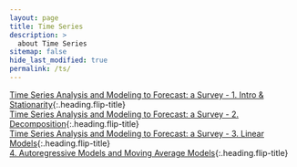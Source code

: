 ```yaml
---
layout: page
title: Time Series
description: >
  about Time Series
sitemap: false
hide_last_modified: true
permalink: /ts/
---
```


[Time Series Analysis and Modeling to Forecast: a Survey - 1. Intro & Stationarity]{:.heading.flip-title} \
[Time Series Analysis and Modeling to Forecast: a Survey - 2. Decomposition]{:.heading.flip-title} \
[Time Series Analysis and Modeling to Forecast: a Survey - 3. Linear Models]{:.heading.flip-title} \
[4. Autoregressive Models and Moving Average Models]{:.heading.flip-title}


[Time Series Analysis and Modeling to Forecast: a Survey - 1. Intro & Stationarity]: /ts/2024-02-22-TS1
[Time Series Analysis and Modeling to Forecast: a Survey - 2. Decomposition]: /ts/2024-02-24-TS2
[Time Series Analysis and Modeling to Forecast: a Survey - 3. Linear Models]: /ts/2024-02-25-TS3
[4. Autoregressive Models and Moving Average Models]: /ts/2024-03-06-TS4
